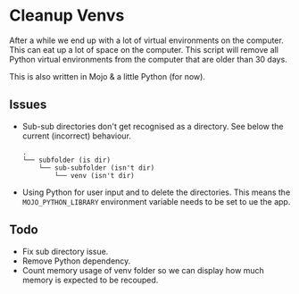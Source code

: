 # Cleanup Venvs

After a while we end up with a lot of virtual environments on the computer. This can eat up a lot of space on the computer. This script will remove all Python virtual environments from the computer that are older than 30 days.

This is also written in Mojo & a little Python (for now).

## Issues

- Sub-sub directories don't get recognised as a directory. See below the current (incorrect) behaviour.

    ```text
    .
    └── subfolder (is dir)
        └── sub-subfolder (isn't dir)
            └── venv (isn't dir)
    ```

- Using Python for user input and to delete the directories. This means the `MOJO_PYTHON_LIBRARY` environment variable needs to be set to ue the app.

## Todo

- Fix sub directory issue.
- Remove Python dependency.
- Count memory usage of venv folder so we can display how much memory is expected to be recouped.
